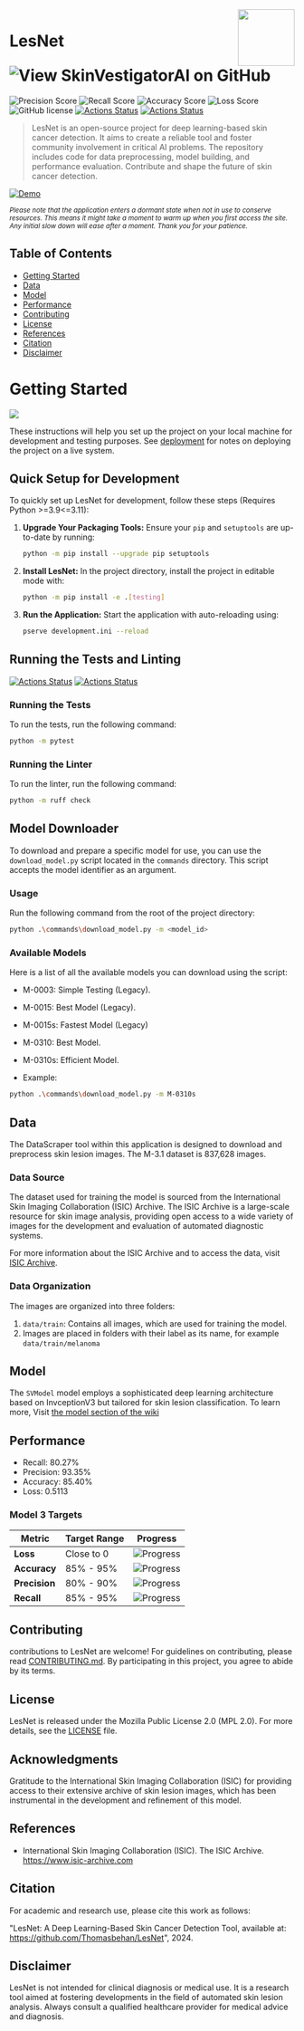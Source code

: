 <img src="/skinvestigatorai/static/logo.png" align="right" width="100" height="100" />

# LesNet  ![View SkinVestigatorAI on GitHub](https://img.shields.io/github/stars/Thomasbehan/LesNet?color=232323&label=LesNet&logo=github&labelColor=232323)
![Precision Score](https://img.shields.io/badge/Precision-93.35%25-darkgreen)
![Recall Score](https://img.shields.io/badge/Recall-80.27%25-darkgreen)
![Accuracy Score](https://img.shields.io/badge/Accuracy-85.40%25-darkgreen)
![Loss Score](https://img.shields.io/badge/Loss-0.5113-blue)
![GitHub license](https://img.shields.io/github/license/Thomasbehan/LesNet) [![Actions Status](https://github.com/Thomasbehan/LesNet/workflows/Automated%20Testing/badge.svg)](https://github.com/Thomasbehan/LesNet/actions)
[![Actions Status](https://github.com/Thomasbehan/LesNet/workflows/CodeQL/badge.svg)](https://github.com/Thomasbehan/LesNet/actions)

> LesNet is an open-source project for deep learning-based skin cancer detection. It aims to create a reliable tool and foster community involvement in critical AI problems. The repository includes code for data preprocessing, model building, and performance evaluation. Contribute and shape the future of skin cancer detection.

[![Demo](https://img.shields.io/badge/-Live_Demo-black?style=for-the-badge&logo=render)](https://lesnet.onrender.com/) 

<sub><i>Please note that the application enters a dormant state when not in use to conserve resources. This means it might take a moment to warm up when you first access the site. Any initial slow down will ease after a moment. Thank you for your patience.
</i></sub>

## Table of Contents
- [Getting Started](#getting-started)
- [Data](#data)
- [Model](#model)
- [Performance](#performance)
- [Contributing](#contributing)
- [License](#license)
- [References](#references)
- [Citation](#citation)
- [Disclaimer](#disclaimer)
 
# Getting Started
<img src="screenshot.png" align="center" />

These instructions will help you set up the project on your local machine for development and testing purposes. See [deployment](#deployment) for notes on deploying the project on a live system.

## Quick Setup for Development

To quickly set up LesNet for development, follow these steps
(Requires Python >=3.9<=3.11):

1. **Upgrade Your Packaging Tools:**
   Ensure your `pip` and `setuptools` are up-to-date by running:
   ```bash
   python -m pip install --upgrade pip setuptools
   ```

2. **Install LesNet:**
   In the project directory, install the project in editable mode with:
   ```bash
   python -m pip install -e .[testing]
   ```

3. **Run the Application:**
   Start the application with auto-reloading using:
   ```bash
   pserve development.ini --reload
   ```

## Running the Tests and Linting
[![Actions Status](https://github.com/Thomasbehan/LesNet/workflows/Automated%20Testing/badge.svg)](https://github.com/Thomasbehan/LesNet/actions)
[![Actions Status](https://github.com/Thomasbehan/LesNet/workflows/CodeQL/badge.svg)](https://github.com/Thomasbehan/LesNet/actions)

### Running the Tests
To run the tests, run the following command:
```bash
python -m pytest
```

### Running the Linter
To run the linter, run the following command:
```bash
python -m ruff check
```

## Model Downloader

To download and prepare a specific model for use, you can use the `download_model.py` script located in the `commands` directory. This script accepts the model identifier as an argument.

### Usage

Run the following command from the root of the project directory:

```bash
python .\commands\download_model.py -m <model_id>
```
### Available Models
Here is a list of all the available models you can download using the script:

* M-0003: Simple Testing (Legacy).
* M-0015: Best Model (Legacy).
* M-0015s: Fastest Model (Legacy)
* M-0310: Best Model.
* M-0310s: Efficient Model.

* Example: 
```bash
python .\commands\download_model.py -m M-0310s
```

## Data
The DataScraper tool within this application is designed to download and preprocess skin lesion images. The M-3.1 dataset is 837,628 images.

### Data Source
The dataset used for training the model is sourced from the International Skin Imaging Collaboration (ISIC) Archive. The ISIC Archive is a large-scale resource for skin image analysis, providing open access to a wide variety of images for the development and evaluation of automated diagnostic systems.

For more information about the ISIC Archive and to access the data, visit [ISIC Archive](https://www.isic-archive.com).

### Data Organization
The images are organized into three folders:

1. `data/train`: Contains all images, which are used for training the model.
2. Images are placed in folders with their label as its name, for example `data/train/melanoma`

## Model
The `SVModel` model employs a sophisticated deep learning architecture based on InvceptionV3 but tailored for skin lesion classification. 
To learn more, Visit [the model section of the wiki](https://github.com/Thomasbehan/LesNet/wiki#model)

## Performance

- Recall: 80.27%
- Precision: 93.35%
- Accuracy: 85.40%
- Loss: 0.5113


### Model 3 Targets

| Metric            | Target Range  | Progress                                                                       |
|-------------------|---------------|--------------------------------------------------------------------------------|
| **Loss**          | Close to 0    | ![Progress](https://progress-bar.dev/51/?scale=0..100&title=progress&suffix=)  |
| **Accuracy**      | 85% - 95%     | ![Progress](https://progress-bar.dev/90/?scale=85..95&title=progress&suffix=)  |
| **Precision**     | 80% - 90%     | ![Progress](https://progress-bar.dev/100/?scale=80..90&title=progress&suffix=) |
| **Recall**        | 85% - 95%     | ![Progress](https://progress-bar.dev/92/?scale=85..95&title=progress&suffix=)  |

## Contributing
contributions to LesNet are welcome! For guidelines on contributing, please read [CONTRIBUTING.md](CONTRIBUTING.md). By participating in this project, you agree to abide by its terms.

## License
LesNet is released under the Mozilla Public License 2.0 (MPL 2.0). For more details, see the [LICENSE](License) file.

## Acknowledgments
Gratitude to the International Skin Imaging Collaboration (ISIC) for providing access to their extensive archive of skin lesion images, which has been instrumental in the development and refinement of this model.

## References
- International Skin Imaging Collaboration (ISIC). The ISIC Archive. https://www.isic-archive.com

## Citation
For academic and research use, please cite this work as follows:

"LesNet: A Deep Learning-Based Skin Cancer Detection Tool, available at: https://github.com/Thomasbehan/LesNet", 2024.

## Disclaimer
LesNet is not intended for clinical diagnosis or medical use. It is a research tool aimed at fostering developments in the field of automated skin lesion analysis. Always consult a qualified healthcare provider for medical advice and diagnosis.

